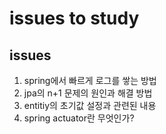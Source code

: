 # issues to study

## issues
1. spring에서 빠르게 로그를 쌓는 방법
2. jpa의 n+1 문제의 원인과 해결 방법
3. entitiy의 초기값 설정과 관련된 내용
4. spring actuator란 무엇인가?
